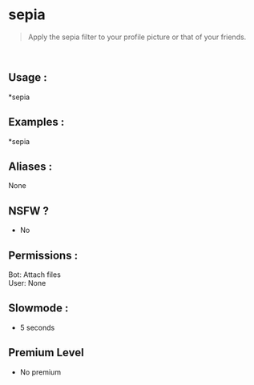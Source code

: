 # sepia

> Apply the sepia filter to your profile picture or that of your friends.

<br>

## Usage :

*sepia

## Examples :

*sepia

## Aliases :

None

## NSFW ?

- No

## Permissions :

Bot: Attach files
<br>
User: None

## Slowmode :

- 5 seconds

## Premium Level

- No premium